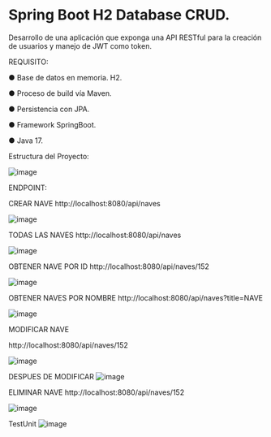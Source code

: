# Spring Boot H2 Database CRUD.

Desarrollo de una aplicación que exponga una API RESTful para la creación de usuarios y manejo de JWT como token.

REQUISITO:

● Base de datos en memoria. H2.

● Proceso de build vía Maven.

● Persistencia con JPA.

● Framework SpringBoot.

● Java 17.


Estructura del Proyecto:

![image](https://github.com/fhernandez204/spring-boot-h2-database-crud/blob/master/images/structure.jpg)

ENDPOINT:

CREAR NAVE
 http://localhost:8080/api/naves

![image](https://github.com/fhernandez204/spring-boot-h2-database-crud/blob/master/images/create.jpg)


TODAS LAS NAVES
http://localhost:8080/api/naves

![image](https://github.com/fhernandez204/spring-boot-h2-database-crud/blob/master/images/all.jpg)


OBTENER NAVE POR ID
http://localhost:8080/api/naves/152

 ![image](https://github.com/fhernandez204/spring-boot-h2-database-crud/blob/master/images/byID.jpg)


OBTENER NAVES POR NOMBRE
http://localhost:8080/api/naves?title=NAVE

![image](https://github.com/fhernandez204/spring-boot-h2-database-crud/blob/master/images/byName.jpg)


 MODIFICAR NAVE

 http://localhost:8080/api/naves/152

 ![image](https://github.com/fhernandez204/spring-boot-h2-database-crud/blob/master/images/put.jpg)

DESPUES DE MODIFICAR
  ![image](https://github.com/fhernandez204/spring-boot-h2-database-crud/blob/master/images/byIDForUpdate.jpg)


ELIMINAR NAVE
http://localhost:8080/api/naves/152

 ![image](https://github.com/fhernandez204/spring-boot-h2-database-crud/blob/master/images/byIDForDelete.jpg)

 TestUnit
 ![image](https://github.com/fhernandez204/spring-boot-h2-database-crud/blob/master/images/junit.jpg)

